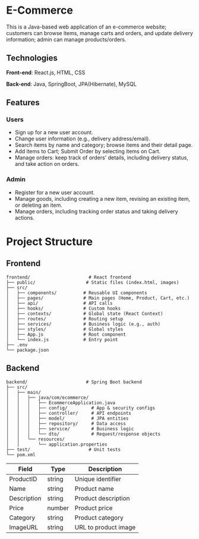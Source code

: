 # E-Commerce

This is a Java-based web application of an e-commerce website; customers can browse items, manage carts and orders, and update delivery information; admin can manage products/orders.

## Technologies

**Front-end**: React.js, HTML, CSS

**Back-end**: Java, SpringBoot, JPA(Hibernate), MySQL

## Features

### Users
- Sign up for a new user account.
- Change user information (e.g., delivery address/email).
- Search items by name and category; browse items and their detail page.
- Add items to Cart; Submit Order by selecting items on Cart.
- Manage orders: keep track of orders' details, including delivery status, and take action on orders.

### Admin
- Register for a new user account.
- Manage goods, including creating a new item, revising an existing item, or deleting an item.
- Manage orders, including tracking order status and taking delivery actions.

# Project Structure

## Frontend 
 
```
frontend/                      # React frontend
├── public/                   # Static files (index.html, images)
├── src/
│   ├── components/          # Reusable UI components
│   ├── pages/               # Main pages (Home, Product, Cart, etc.)
│   ├── api/                 # API calls 
│   ├── hooks/               # Custom hooks
│   ├── contexts/            # Global state (React Context)
│   ├── routes/              # Routing setup
│   ├── services/            # Business logic (e.g., auth)
│   ├── styles/              # Global styles
│   ├── App.js               # Root component
│   └── index.js             # Entry point
├── .env
└── package.json
```

## Backend
 
```
backend/                      # Spring Boot backend
├── src/
│   ├── main/
│   │   ├── java/com/ecommerce/
│   │   │   ├── EcommerceApplication.java
│   │   │   ├── config/         # App & security configs
│   │   │   ├── controller/     # API endpoints
│   │   │   ├── model/          # JPA entities
│   │   │   ├── repository/     # Data access
│   │   │   ├── service/        # Business logic
│   │   │   └── dto/            # Request/response objects
│   │   └── resources/
│   │       └── application.properties
├── test/                      # Unit tests
└── pom.xml
```

| Field       | Type    | Description              |
|-------------|---------|--------------------------|
| ProductID   | string  | Unique identifier        |
| Name        | string  | Product name             |
| Description | string  | Product description      |
| Price       | number  | Product price            |
| Category    | string  | Product category         |
| ImageURL    | string  | URL to product image     |
